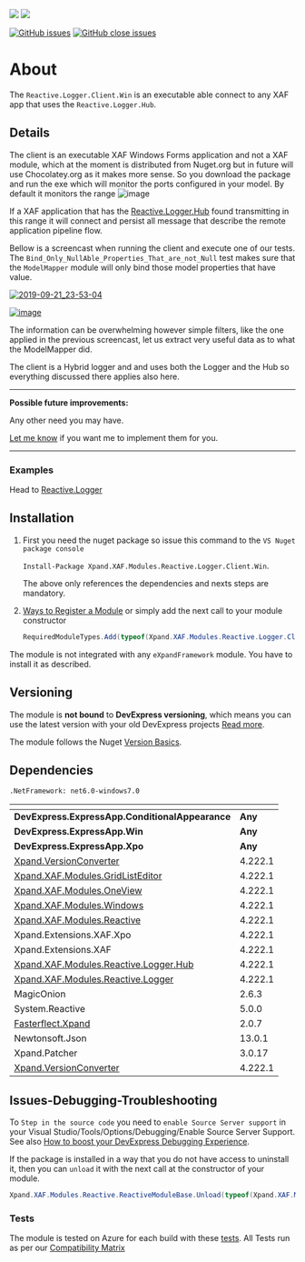 ![](https://xpandshields.azurewebsites.net/nuget/v/Xpand.XAF.Modules.Reactive.Logger.Client.Win.svg?&style=flat) ![](https://xpandshields.azurewebsites.net/nuget/dt/Xpand.XAF.Modules.Reactive.Logger.Client.Win.svg?&style=flat)

[![GitHub issues](https://xpandshields.azurewebsites.net/github/issues/eXpandFramework/expand/Reactive.Logger.Client.Win.svg)](https://github.com/eXpandFramework/eXpand/issues?utf8=%E2%9C%93&q=is%3Aissue+is%3Aopen+sort%3Aupdated-desc+label%3AReactive.XAF+label%3AReactive.Logger.Client.Win) [![GitHub close issues](https://xpandshields.azurewebsites.net/github/issues-closed/eXpandFramework/eXpand/Reactive.Logger.Client.Win.svg)](https://github.com/eXpandFramework/eXpand/issues?utf8=%E2%9C%93&q=is%3Aissue+is%3Aclosed+sort%3Aupdated-desc+label%3AReactive.XAF+label%3AReactive.Logger.Client.Win)
# About 

The `Reactive.Logger.Client.Win` is an executable able connect to any XAF app that uses the `Reactive.Logger.Hub`.

## Details
The client is an executable XAF Windows Forms application and not a XAF module, which at the moment is distributed from Nuget.org but in future will use Chocolatey.org as it makes more sense. So you download the package and run the exe which will monitor the ports configured in your model. By default it monitors the range 
![image](https://user-images.githubusercontent.com/159464/66378578-62124a00-e9bc-11e9-9a8c-479c4c6e4037.png)

If a XAF application that has the [Reactive.Logger.Hub](https://github.com/eXpandFramework/DevExpress.XAF/tree/master/src/Modules/Reactive.Logger.Hub) found transmitting in this range it will connect and persist all message that describe the remote application pipeline flow. 

Bellow is a screencast when running the client and execute one of our tests. The `Bind_Only_NullAble_Properties_That_are_not_Null` test makes sure that the `ModelMapper` module will only bind those model properties that have value.

<twitter>

[![2019-09-21_23-53-04](https://user-images.githubusercontent.com/159464/65379147-1da06200-dccc-11e9-93c4-98c3a21ea3ed.gif)](https://www.youtube.com/watch?v=XPSH637vwUU)

</twitter>

[![image](https://user-images.githubusercontent.com/159464/87556331-2fba1980-c6bf-11ea-8a10-e525dda86364.png)](https://www.youtube.com/watch?v=XPSH637vwUU)

The information can be overwhelming however simple filters, like the one applied in the previous screencast, let us extract very useful data as to what the ModelMapper did. 

The client is a Hybrid logger and and uses both the Logger and the Hub so everything discussed there applies also here.

--- 

**Possible future improvements:**

Any other need you may have.

[Let me know](https://github.com/sponsors/apobekiaris) if you want me to implement them for you.

---

### Examples
Head to [Reactive.Logger](https://github.com/eXpandFramework/DevExpress.XAF/tree/lab/src/Modules/Reactive.Logger)

## Installation 
1. First you need the nuget package so issue this command to the `VS Nuget package console` 

   `Install-Package Xpand.XAF.Modules.Reactive.Logger.Client.Win`.

    The above only references the dependencies and nexts steps are mandatory.

2. [Ways to Register a Module](https://documentation.devexpress.com/eXpressAppFramework/118047/Concepts/Application-Solution-Components/Ways-to-Register-a-Module)
or simply add the next call to your module constructor
    ```cs
    RequiredModuleTypes.Add(typeof(Xpand.XAF.Modules.Reactive.Logger.Client.WinModule));
    ```

The module is not integrated with any `eXpandFramework` module. You have to install it as described.

## Versioning
The module is **not bound** to **DevExpress versioning**, which means you can use the latest version with your old DevExpress projects [Read more](https://github.com/eXpandFramework/XAF/tree/master/tools/Xpand.VersionConverter).

The module follows the Nuget [Version Basics](https://docs.microsoft.com/en-us/nuget/reference/package-versioning#version-basics).
## Dependencies
`.NetFramework: net6.0-windows7.0`

|<!-- -->|<!-- -->
|----|----
|**DevExpress.ExpressApp.ConditionalAppearance**|**Any**
 |**DevExpress.ExpressApp.Win**|**Any**
 |**DevExpress.ExpressApp.Xpo**|**Any**
|[Xpand.VersionConverter](https://github.com/eXpandFramework/Reactive.XAF/tree/master/tools/Xpand.VersionConverter)|4.222.1
 |[Xpand.XAF.Modules.GridListEditor](https://github.com/eXpandFramework/Reactive.XAF/tree/master/src/Modules/Xpand.XAF.Modules.GridListEditor)|4.222.1
 |[Xpand.XAF.Modules.OneView](https://github.com/eXpandFramework/Reactive.XAF/tree/master/src/Modules/Xpand.XAF.Modules.OneView)|4.222.1
 |[Xpand.XAF.Modules.Windows](https://github.com/eXpandFramework/Reactive.XAF/tree/master/src/Modules/Xpand.XAF.Modules.Windows)|4.222.1
 |[Xpand.XAF.Modules.Reactive](https://github.com/eXpandFramework/Reactive.XAF/tree/master/src/Modules/Xpand.XAF.Modules.Reactive)|4.222.1
 |Xpand.Extensions.XAF.Xpo|4.222.1
 |Xpand.Extensions.XAF|4.222.1
 |[Xpand.XAF.Modules.Reactive.Logger.Hub](https://github.com/eXpandFramework/Reactive.XAF/tree/master/src/Modules/Xpand.XAF.Modules.Reactive.Logger.Hub)|4.222.1
 |[Xpand.XAF.Modules.Reactive.Logger](https://github.com/eXpandFramework/Reactive.XAF/tree/master/src/Modules/Xpand.XAF.Modules.Reactive.Logger)|4.222.1
 |MagicOnion|2.6.3
 |System.Reactive|5.0.0
 |[Fasterflect.Xpand](https://github.com/eXpandFramework/Fasterflect)|2.0.7
 |Newtonsoft.Json|13.0.1
 |Xpand.Patcher|3.0.17
 |[Xpand.VersionConverter](https://github.com/eXpandFramework/Reactive.XAF/tree/master/tools/Xpand.VersionConverter)|4.222.1

## Issues-Debugging-Troubleshooting

To `Step in the source code` you need to `enable Source Server support` in your Visual Studio/Tools/Options/Debugging/Enable Source Server Support. See also [How to boost your DevExpress Debugging Experience](https://github.com/eXpandFramework/DevExpress.XAF/wiki/How-to-boost-your-DevExpress-Debugging-Experience#1-index-the-symbols-to-your-custom-devexpresss-installation-location).

If the package is installed in a way that you do not have access to uninstall it, then you can `unload` it with the next call at the constructor of your module.
```cs
Xpand.XAF.Modules.Reactive.ReactiveModuleBase.Unload(typeof(Xpand.XAF.Modules.Reactive.Logger.ReactiveLoggerModule))
```


### Tests
The module is tested on Azure for each build with these [tests](https://github.com/eXpandFramework/Packages/tree/master/src/Tests/Xpand.XAF.s.Reactive.Logger.ReactiveLogger). 
All Tests run as per our [Compatibility Matrix](https://github.com/eXpandFramework/DevExpress.XAF#compatibility-matrix)

